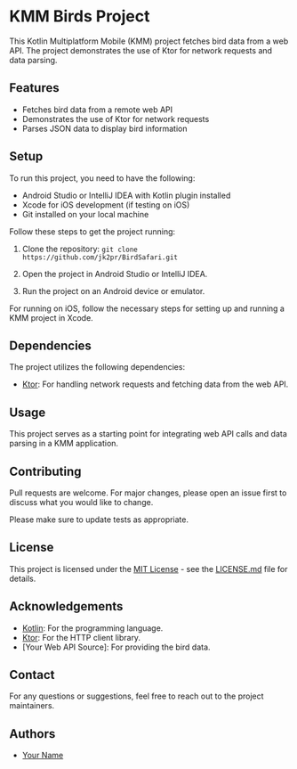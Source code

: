 # KMM Birds Project

This Kotlin Multiplatform Mobile (KMM) project fetches bird data from a web API. The project demonstrates the use of Ktor for network requests and data parsing.

## Features

- Fetches bird data from a remote web API
- Demonstrates the use of Ktor for network requests
- Parses JSON data to display bird information

## Setup

To run this project, you need to have the following:

- Android Studio or IntelliJ IDEA with Kotlin plugin installed
- Xcode for iOS development (if testing on iOS)
- Git installed on your local machine

Follow these steps to get the project running:

1. Clone the repository:
   ```git clone https://github.com/jk2pr/BirdSafari.git```

3. Open the project in Android Studio or IntelliJ IDEA.

4. Run the project on an Android device or emulator.

For running on iOS, follow the necessary steps for setting up and running a KMM project in Xcode.

## Dependencies

The project utilizes the following dependencies:

- [Ktor](https://ktor.io/): For handling network requests and fetching data from the web API.

## Usage

This project serves as a starting point for integrating web API calls and data parsing in a KMM application.

## Contributing

Pull requests are welcome. For major changes, please open an issue first to discuss what you would like to change.

Please make sure to update tests as appropriate.

## License

This project is licensed under the [MIT License](LICENSE.md) - see the [LICENSE.md](LICENSE.md) file for details.

## Acknowledgements

- [Kotlin](https://kotlinlang.org/): For the programming language.
- [Ktor](https://ktor.io/): For the HTTP client library.
- [Your Web API Source]: For providing the bird data.

## Contact

For any questions or suggestions, feel free to reach out to the project maintainers.

## Authors

- [Your Name](https://github.com/your-username)
